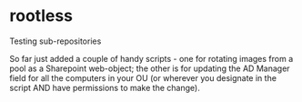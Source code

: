 rootless
========

Testing sub-repositories

So far just added a couple of handy scripts - one for rotating images from a pool as a Sharepoint web-object; the other is for updating the AD Manager field for all the computers in your OU (or wherever you designate in the script AND have permissions to make the change).

